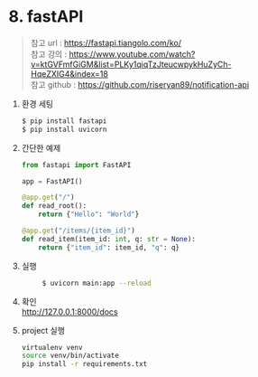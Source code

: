# 8. fastAPI

> 참고 url : https://fastapi.tiangolo.com/ko/  
> 참고 강의 : https://www.youtube.com/watch?v=ktGVFmfGiGM&list=PLKy1qiqTzJteucwpykHuZyCh-HqeZXIG4&index=18  
> 참고 github : https://github.com/riseryan89/notification-api

1. 환경 세팅
    
    ```bash
    $ pip install fastapi
    $ pip install uvicorn
    ```

2. 간단한 예제
    
    ```python
    from fastapi import FastAPI
    
    app = FastAPI()
    
    @app.get("/")
    def read_root():
        return {"Hello": "World"}
    
    @app.get("/items/{item_id}")
    def read_item(item_id: int, q: str = None):
        return {"item_id": item_id, "q": q}
    ```

3. 실행
        
   ```bash
        $ uvicorn main:app --reload
   ```

4. 확인  
   http://127.0.0.1:8000/docs 

5. project 실행
    ```bash
    virtualenv venv
   source venv/bin/activate
   pip install -r requirements.txt
    ```


